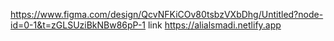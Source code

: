 https://www.figma.com/design/QcvNFKiCOv80tsbzVXbDhg/Untitled?node-id=0-1&t=zGLSUziBkNBw86pP-1
link
https://alialsmadi.netlify.app
